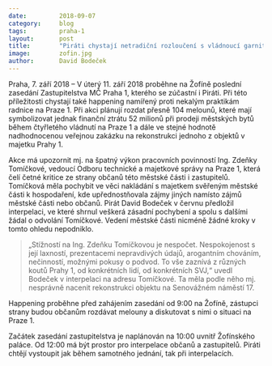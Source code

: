 ```yaml
---
date:         2018-09-07
category:     blog
tags:         praha-1
layout:       post
title:        "Piráti chystají netradiční rozloučení s vládnoucí garniturou na Praze 1. Lidem rozdají přes sto melounů"
image:        zofin.jpg
author:       David Bodeček
---
```


Praha, 7. září 2018 – V úterý 11. září 2018 proběhne na Žofíně poslední zasedání Zastupitelstva MČ Praha 1, kterého se zúčastní i Piráti. Při této příležitosti chystají také happening namířený proti nekalým praktikám radnice na Praze 1. Při akci plánují rozdat přesně 104 melounů, které mají symbolizovat jednak finanční ztrátu 52 milionů při prodeji městských bytů během čtyřletého vládnutí na Praze 1 a dále ve stejné hodnotě nadhodnocenou veřejnou zakázku na rekonstrukci jednoho z  objektů v majetku Prahy 1.

Akce má upozornit mj. na špatný výkon pracovních povinností Ing. Zdeňky Tomíčkové, vedoucí Odboru technické a majetkové správy na Praze 1, která čelí četné kritice ze strany občanů této městské části i zastupitelů. Tomíčková měla pochybit ve věci nakládání s majetkem svěřeným městské části k hospodaření, kde upřednostňovala zájmy jiných namísto zájmů městské části nebo občanů. Pirát David Bodeček v červnu předložil interpelaci, ve které shrnul veškerá zásadní pochybení a spolu s dalšími žádal o odvolání Tomíčkové. Vedení městské části nicméně žádné kroky v tomto ohledu nepodniklo. 

> „Stížností na Ing. Zdeňku Tomíčkovou je nespočet. Nespokojenost s její laxností, prezentacemi nepravdivých údajů, arogantním chováním, nečinností, možnými pokusy o podvod. To vše zaznívá z různých koutů Prahy 1, od konkrétních lidí, od konkrétních SVJ,“ uvedl Bodeček v interpelaci na adresu Tomíčkové. Ta měla podle něho mj. nesprávně nacenit rekonstrukci objektu na Senovážném náměstí 17.

Happening proběhne před zahájením zasedání od 9:00 na Žofíně, zástupci strany budou občanům rozdávat melouny a diskutovat s nimi o situaci na Praze 1. 

Začátek zasedání zastupitelstva je naplánován na 10:00  uvnitř Žofínského paláce. Od 12:00 má být prostor pro interpelace občanů a zastupitelů. Piráti chtějí vystoupit jak během samotného jednání, tak při interpelacích. 

